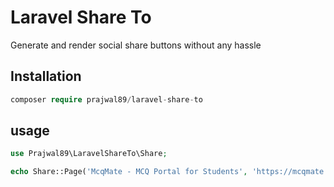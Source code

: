 # Laravel Share To
Generate and render social share buttons without any hassle


## Installation
```php
composer require prajwal89/laravel-share-to
```


## usage
```php
use Prajwal89\LaravelShareTo\Share;

echo Share::Page('McqMate - MCQ Portal for Students', 'https://mcqmate.com', $options)->all()->getButtons();

```


